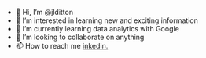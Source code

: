 - 👋 Hi, I’m @jlditton
- 👀 I’m interested in learning new and exciting information
- 🌱 I’m currently learning data analytics with Google
- 💞️ I’m looking to collaborate on anything
- 📫 How to reach me [inkedin.](https://www.linkedin.com/in/johnna-ditton/)

<!---
jlditton/jlditton is a ✨ special ✨ repository because its `README.md` (this file) appears on your GitHub profile.
You can click the Preview link to take a look at your changes.
--->
